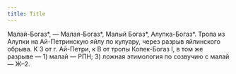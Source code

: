 ```yaml
---
title: Title
---
```


Малай-Богаз*, — Малая-Богаз*, Малый Богаз*, Алупка-Богаз*. Тропа из Алупки на
Ай-Петринскую яйлу по кулуару, через разрыв яйлинского обрыва. К З от г.
Ай-Петри, к В от тропы Копек-Богаз I, в том же разрыве — 1) малай — РПН; 3)
ложная этимология по созвучию с малай — Ж–2.
